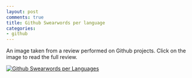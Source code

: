 ```yaml
---
layout: post
comments: true
title: Github Swearwords per language
categories:
- github
---
```

An image taken from a review performed on Github projects. Click on the image to read the full review.

[![Github Swearwords per Languages](/images/blog/github_languages_swear_words.png)](http://corte.si/posts/code/devsurvey/index.html)
